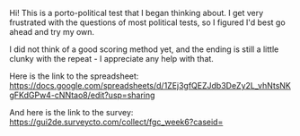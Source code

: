 

Hi! This is a porto-political test that I began thinking about. I get very frustrated with the questions of most political tests, so I figured I'd best go ahead and try my own.

I did not think of a good scoring method yet, and the ending is still a little clunky with the repeat - I appreciate any help with that.


Here is the link to the spreadsheet: https://docs.google.com/spreadsheets/d/1ZEj3gfQEZJdb3DeZy2L_vhNtsNKgFKdGPw4-cNNtao8/edit?usp=sharing


And here is the link to the survey: https://gui2de.surveycto.com/collect/fgc_week6?caseid=